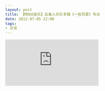 ```yaml
---
layout: post
title: 【MOGO音乐】五条人乐队专辑《一些风景》专访
date: 2012-07-05 22:00
tags:
- 访谈
---
```


<div class="iframe-container">
<iframe class="responsive-iframe" src='https://player.youku.com/embed/XNDIzOTA5Mjg0' frameborder="no" allowfullscreen="true"></iframe>
</div>